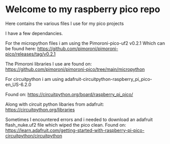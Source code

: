 # Welcome to my raspberry pico repo
Here contains the various files I use for my pico projects

I have a few dependancies. 

For the micropython files i am using the Pimoroni-pico-uf2 v0.2.1
Which can be found here: https://github.com/pimoroni/pimoroni-pico/releases/tag/v0.2.1

The Pimoroni libraries I use are found on: https://github.com/pimoroni/pimoroni-pico/tree/main/micropython


For circuitpython i am using adafruit-circuitpython-raspberry_pi_pico-en_US-6.2.0

Found on: https://circuitpython.org/board/raspberry_pi_pico/

Along with circuit python libaries from adafruit:
https://circuitpython.org/libraries

Sometimes I encountered errors and i needed to download an adafruit flash_nuke.uf2 file which wiped the pico clean.
Found on: https://learn.adafruit.com/getting-started-with-raspberry-pi-pico-circuitpython/circuitpython

